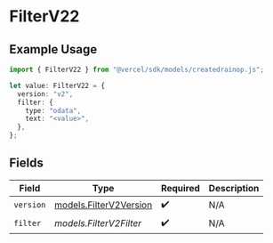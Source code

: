 # FilterV22

## Example Usage

```typescript
import { FilterV22 } from "@vercel/sdk/models/createdrainop.js";

let value: FilterV22 = {
  version: "v2",
  filter: {
    type: "odata",
    text: "<value>",
  },
};
```

## Fields

| Field                                                  | Type                                                   | Required                                               | Description                                            |
| ------------------------------------------------------ | ------------------------------------------------------ | ------------------------------------------------------ | ------------------------------------------------------ |
| `version`                                              | [models.FilterV2Version](../models/filterv2version.md) | :heavy_check_mark:                                     | N/A                                                    |
| `filter`                                               | *models.FilterV2Filter*                                | :heavy_check_mark:                                     | N/A                                                    |